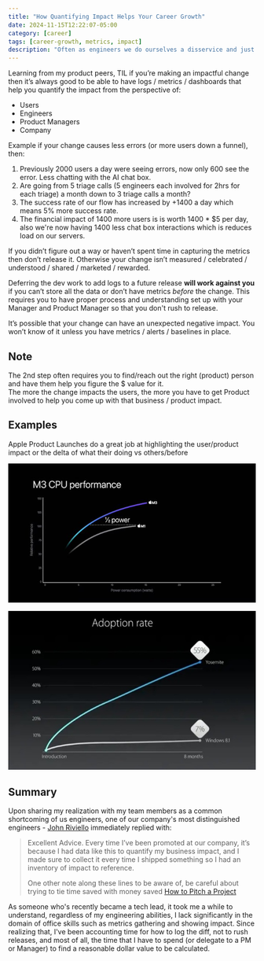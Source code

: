 ```yaml
---
title: "How Quantifying Impact Helps Your Career Growth"
date: 2024-11-15T12:22:07-05:00
category: [career]
tags: [career-growth, metrics, impact]
description: "Often as engineers we do ourselves a disservice and just do the hard work without measuring its impact. This post gives you strategies to promote yourself"
---
```


Learning from my product peers, TIL if you’re making an impactful change then it’s always good to be able to have logs / metrics / dashboards that help you quantify the impact from the perspective of: 
- Users
- Engineers
- Product Managers
- Company

Example if your change causes less errors (or more users down a funnel), then:
1. Previously 2000 users a day were seeing errors, now only 600 see the error. Less chatting with the AI chat box. 
2. Are going from 5 triage calls (5 engineers each involved for 2hrs for each triage) a month down to 3 triage calls a month?
3. The success rate of our flow has increased by +1400 a day which means 5% more success rate. 
4. The financial impact of 1400 more users is is worth 1400 * $5 per day, also we're now having 1400 less chat box interactions which is reduces load on our servers.

If you didn’t figure out a way or haven’t spent time in capturing the metrics then don’t release it. Otherwise your change isn’t measured / celebrated / understood / shared / marketed / rewarded.

Deferring the dev work to add logs to a future release **will work against you** if you can’t store all the data or don’t have metrics *before* the change. This requires you to have proper process and understanding set up with your Manager and Product Manager so that you don't rush to release.

It’s possible that your change can have an unexpected negative impact. You won’t know of it unless you have metrics / alerts / baselines in place.

## Note
The 2nd step often requires you to find/reach out the right (product) person and have them help you figure the $ value for it.  
The more the change impacts the users, the more you have to get Product involved to help you come up with that business / product impact.

## Examples

Apple Product Launches do a great job at highlighting the user/product impact or the delta of what their doing vs others/before

![](M3-perf.jpg "M3 CPU Performance")

![](adoption.jpg "macOS vs Windows Adoption Rate")




## Summary 

Upon sharing my realization with my team members as a common shortcoming of us engineers, one of our company's most distinguished engineers - [John Riviello](https://www.johnriviello.com) immediately replied with: 

> Excellent Advice. Every time I’ve been promoted at our company, it’s because I had data like this to quantify my business impact, and I made sure to collect it every time I shipped something so I had an inventory of impact to reference. 
>
> One other note along these lines to be aware of, be careful about trying to tie time saved with money saved [How to Pitch a Project](https://blog.jonm.dev/posts/how-to-pitch-a-project/)

As someone who's recently became a tech lead, it took me a while to understand, regardless of my engineering abilities, I lack significantly in the domain of office skills such as metrics gathering and showing impact. Since realizing that, I've been accounting time for how to log the diff, not to rush releases, and most of all, the time that I have to spend (or delegate to a PM or Manager) to find a reasonable dollar value to be calculated.

